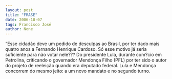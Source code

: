 ```yaml
---
layout: post
title: "FRASE"
date: 2006-10-07
tags: Francisco José
author: None
---
```

“Esse cidadão deve um pedido de desculpas ao Brasil, por ter dado mais quatro anos a Fernando Henrique Cardoso. Só esse motivo já seria suficiente para não votar nele???
Do presidente Lula, durante com?cio em Petrolina, criticando o governador Mendonça Filho (PFL) por ter sido o autor do projeto de reeleição quando era deputado federal.
Lula e Mendonça concorrem do mesmo jeito: a um novo mandato e no segundo turno. 